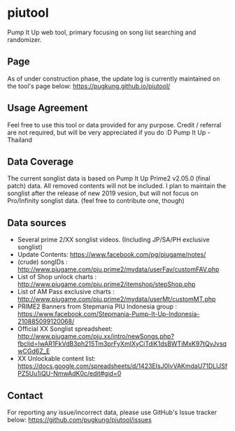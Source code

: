 # piutool
Pump It Up web tool, primary focusing on song list searching and randomizer.

## Page
As of under construction phase, the update log is currently maintained on the tool's page below:
https://pugkung.github.io/piutool/

## Usage Agreement
Feel free to use this tool or data provided for any purpose.
Credit / referral are not required, but will be very appreciated if you do :D
Pump It Up - Thailand
## Data Coverage
The current songlist data is based on Pump It Up Prime2 v2.05.0 (final patch) data. All removed contents will not be included.
I plan to maintain the songlist after the release of new 2019 vesion, but will not focus on Pro/Infinity songlist data. (feel free to contribute one, though)

## Data sources
* Several prime 2/XX songlist videos. (Including JP/SA/PH exclusive songlist)
* Update Contents: https://www.facebook.com/pg/piugame/notes/
* (crude) songIDs : http://www.piugame.com/piu.prime2/mydata/userFav/customFAV.php
* List of Shop unlock charts : http://www.piugame.com/piu.prime2/itemshop/stepShop.php
* List of AM Pass exclusive charts : http://www.piugame.com/piu.prime2/mydata/userMt/customMT.php
* PRIME2 Banners from Stepmania PIU Indonesia group : https://www.facebook.com/Stepmania-Pump-It-Up-Indonesia-210885099120068/
* Official XX Songlist spreadsheet: http://www.piugame.com/piu.xx/intro/newSongs.php?fbclid=IwAR1FkVdB3ph215Tm3prFyXmIXyCiTdiK1dsBWTiMxK97tQvJvsqwCGd6Z_E
* XX Unlockable content list: https://docs.google.com/spreadsheets/d/1423EIsJ0IvVAKmdaU71DLlJSfPZ5Uu1iQU-NmwAdK0c/edit#gid=0

## Contact
For reporting any issue/incorrect data, please use GitHub's Issue tracker below:
https://github.com/pugkung/piutool/issues